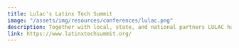 ```yaml
---
title: Lulac's Latinx Tech Summit
image: "/assets/img/resources/conferences/lulac.png"
description: Together with local, state, and national partners LULAC has worked to convene diverse stakeholders across the tech ecosystem, Latino serving community organizations, institutions of higher learning, and government regulators to bridge the opportunity gap experienced by qualified Latino professionals seeking to thrive in today’s digital economy.
link: https://www.latinxtechsummit.org/
---
```

